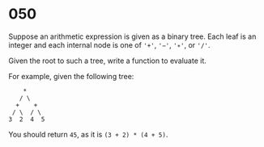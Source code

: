 [_metadata_:difficulty]:-  "Easy"
[_metadata_:asker]:-       "Microsoft"
[_metadata_:tags]:-        "binary-tree"

# 050

Suppose an arithmetic expression is given as a binary tree. Each leaf is an integer and each internal node is one of `'+'`, `'−'`, `'∗'`, or `'/'`.

Given the root to such a tree, write a function to evaluate it.

For example, given the following tree:

```
    *
   / \
  +    +
 / \  / \
3  2  4  5
```

You should return `45`, as it is `(3 + 2) * (4 + 5)`.
